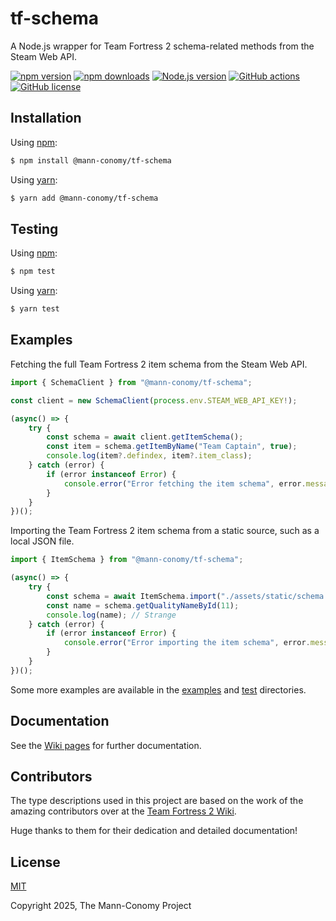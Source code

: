 # tf-schema

A Node.js wrapper for Team Fortress 2 schema-related methods from the Steam Web API.

[![npm version](https://img.shields.io/npm/v/@mann-conomy/tf-schema?style=flat-square&logo=npm)](https://npmjs.com/package/@mann-conomy/tf-schema)
[![npm downloads](https://img.shields.io/npm/d18m/@mann-conomy/tf-schema?style=flat-square&logo=npm)](https://npmjs.com/package/@mann-conomy/tf-schema)
[![Node.js version](https://img.shields.io/node/v/@mann-conomy/tf-schema?style=flat-square&logo=nodedotjs)](https://nodejs.org/en/about/releases/)
[![GitHub actions](https://img.shields.io/github/actions/workflow/status/Mann-Conomy/tf-schema/test.yml?branch=main&style=flat-square&logo=github&label=test)](https://github.com/Mann-Conomy/tf-schema/blob/main/.github/workflows/test.yml)
[![GitHub license](https://img.shields.io/github/license/Mann-Conomy/tf-schema?style=flat-square&logo=github)](https://github.com/Mann-Conomy/tf-schema/blob/main/LICENSE)

## Installation

Using [npm](https://www.npmjs.com/package/@mann-conomy/tf-schema):

```bash
$ npm install @mann-conomy/tf-schema
```

Using [yarn](https://yarnpkg.com/package/@mann-conomy/tf-schema):

```bash
$ yarn add @mann-conomy/tf-schema
```

## Testing

Using [npm](https://docs.npmjs.com/cli/v8/commands/npm-run-script):
```bash
$ npm test
```

Using [yarn](https://classic.yarnpkg.com/lang/en/docs/cli/run/):
```bash
$ yarn test
```

## Examples

Fetching the full Team Fortress 2 item schema from the Steam Web API.

```js
import { SchemaClient } from "@mann-conomy/tf-schema";

const client = new SchemaClient(process.env.STEAM_WEB_API_KEY!);

(async() => {
    try {
        const schema = await client.getItemSchema();
        const item = schema.getItemByName("Team Captain", true);
        console.log(item?.defindex, item?.item_class);
    } catch (error) {
        if (error instanceof Error) {
            console.error("Error fetching the item schema", error.message);
        }
    }
})();
```

Importing the Team Fortress 2 item schema from a static source, such as a local JSON file.

```js
import { ItemSchema } from "@mann-conomy/tf-schema";

(async() => {
    try {
        const schema = await ItemSchema.import("./assets/static/schema.json");
        const name = schema.getQualityNameById(11);
        console.log(name); // Strange
    } catch (error) {
        if (error instanceof Error) {
            console.error("Error importing the item schema", error.message);
        }
    }
})();
```

Some more examples are available in the [examples](https://github.com/Mann-Conomy/tf-schema/tree/main/examples) and [test](https://github.com/Mann-Conomy/tf-schema/tree/main/test) directories.

## Documentation

See the [Wiki pages](https://github.com/Mann-Conomy/tf-schema/wiki) for further documentation.

## Contributors

The type descriptions used in this project are based on the work of the amazing contributors over at the [Team Fortress 2 Wiki](https://wiki.teamfortress.com/wiki/Item_schema).

Huge thanks to them for their dedication and detailed documentation!

## License

[MIT](LICENSE)

Copyright 2025, The Mann-Conomy Project
